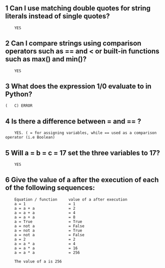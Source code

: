 ## 1 Can I use matching double quotes for string literals instead of single quotes? 
		YES

## 2 Can I compare strings using comparison operators such as == and < or built-in functions such as max() and min()? 
		YES

## 3 What does the expression 1/0 evaluate to in Python?
	(	C) ERROR

## 4 Is there a difference between = and == ?
		YES. ( = for assigning variables, while == used as a comparison operator (i.e Boolean)

## 5 Will a = b = c = 17 set the three variables to 17?
		YES

## 6 Give the value of a after the execution of each of the following sequences:

		Equation / function		value of a after execution
		a = 1 					= 1                              
		a = a + a    			= 2         
		a = a + a 				= 4                         
		a = a + a  				= 8          
		a = True				= True
		a = not a  				= False
		a = not a   			= True
		a = not a 				= False     
		a = 2 					= 2
		a = a * a				= 4
		a = a * a				= 16
		a = a * a         		= 256 

		The value of a is 256
